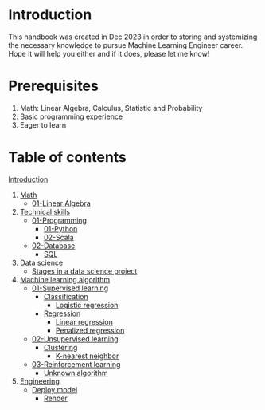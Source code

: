 # Introduction

This handbook was created in Dec 2023 in order to storing and systemizing the necessary knowledge to pursue Machine Learning Engineer career. Hope it will help you either and if it does, please let me know!

# Prerequisites

1. Math: Linear Algebra, Calculus, Statistic and Probability
2. Basic programming experience
3. Eager to learn

# Table of contents

[Introduction](./README.md)
1. [Math](./01-Math/README.md)
	- [01-Linear Algebra](01-Linear%20Algebra.md)
2. [Technical skills](./02-Technical%20skills/README.md)
	- [01-Programming](Permanent%20notes/02-Technical%20skills/01-Programming/README.md)
		- [01-Python](01-Python.md)
		- [02-Scala](02-Scala.md)
	- [02-Database](Permanent%20notes/02-Technical%20skills/02-Database/README.md)
		- [SQL](SQL.md)
3. [Data science](./03-Data%20science/README.md)
	- [Stages in a data science project](./03-Data%20science/Stages%20in%20a%20data%20science%20project.md)
4. [Machine learning algorithm](./04-Machine%20learning%20algorithm/README.md)
	- [01-Supervised learning](Permanent%20notes/04-Machine%20learning%20algorithm/01-Supervised%20learning/README.md)
		- [Classification](Permanent%20notes/04-Machine%20learning%20algorithm/01-Supervised%20learning/Classification/README.md)
			- [Logistic regression](Logistic%20regression.md)
		- [Regression](Permanent%20notes/04-Machine%20learning%20algorithm/01-Supervised%20learning/Regression/README.md)
			- [Linear regression](Permanent%20notes/04-Machine%20learning%20algorithm/01-Supervised%20learning/Regression/Linear%20regression.md)
			- [Penalized regression](Penalized%20regression.md)
	- [02-Unsupervised learning](Permanent%20notes/04-Machine%20learning%20algorithm/02-Unsupervised%20learning/README.md)
		- [Clustering](Permanent%20notes/04-Machine%20learning%20algorithm/02-Unsupervised%20learning/Clustering/README.md)
			- [K-nearest neighbor](K-nearest%20neighbor.md)
	- [03-Reinforcement learning](Permanent%20notes/04-Machine%20learning%20algorithm/03-Reinforcement%20learning/README.md)
		- [Unknown algorithm](Unknown%20algorithm.md)
5. [Engineering](./05-Engineering/README.md)
	- [Deploy model](./05-Engineering/Deploy%20model/README.md)
		- [Render](./05-Engineering/Deploy%20model/Render.md)
